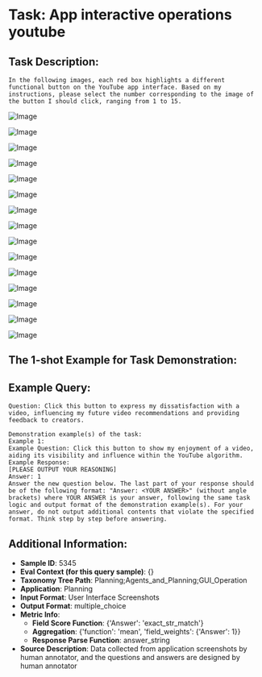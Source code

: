 # Task: App interactive operations youtube

## Task Description:

```
In the following images, each red box highlights a different functional button on the YouTube app interface. Based on my instructions, please select the number corresponding to the image of the button I should click, ranging from 1 to 15.
```

![Image](WX20240801-215221@2x.png)

![Image](WX20240801-215251@2x.png)

![Image](WX20240801-215316@2x.png)

![Image](WX20240801-215337@2x.png)

![Image](WX20240801-215358@2x.png)

![Image](WX20240801-215429@2x.png)

![Image](WX20240801-220749@2x.png)

![Image](WX20240801-220808@2x.png)

![Image](WX20240801-220832@2x.png)

![Image](WX20240801-220928@2x.png)

![Image](WX20240903-223740@2x.png)

![Image](WX20240903-223828@2x.png)

![Image](WX20240903-223916@2x.png)

![Image](WX20240903-224026@2x.png)

![Image](WX20240903-224113@2x.png)

## The 1-shot Example for Task Demonstration:

## Example Query:

```
Question: Click this button to express my dissatisfaction with a video, influencing my future video recommendations and providing feedback to creators.
```

```
Demonstration example(s) of the task:
Example 1:
Example Question: Click this button to show my enjoyment of a video, aiding its visibility and influence within the YouTube algorithm.
Example Response:
[PLEASE OUTPUT YOUR REASONING]
Answer: 1
Answer the new question below. The last part of your response should be of the following format: "Answer: <YOUR ANSWER>" (without angle brackets) where YOUR ANSWER is your answer, following the same task logic and output format of the demonstration example(s). For your answer, do not output additional contents that violate the specified format. Think step by step before answering.
```

## Additional Information:

- **Sample ID**: 5345
- **Eval Context (for this query sample)**: {}
- **Taxonomy Tree Path**: Planning;Agents_and_Planning;GUI_Operation
- **Application**: Planning
- **Input Format**: User Interface Screenshots
- **Output Format**: multiple_choice
- **Metric Info**:
  - **Field Score Function**: {'Answer': 'exact_str_match'}
  - **Aggregation**: {'function': 'mean', 'field_weights': {'Answer': 1}}
  - **Response Parse Function**: answer_string
- **Source Description**: Data collected from application screenshots by human annotator, and the questions and answers are designed by human annotator
